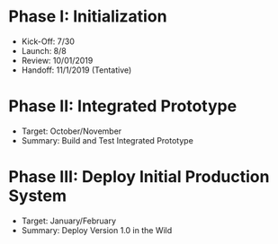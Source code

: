 # Phase I: Initialization

* Kick-Off: 7/30
* Launch: 8/8
* Review: 10/01/2019 
* Handoff: 11/1/2019 (Tentative)

# Phase II: Integrated Prototype

* Target: October/November
* Summary: Build and Test Integrated Prototype

# Phase III: Deploy Initial Production System

* Target: January/February
* Summary: Deploy Version 1.0 in the Wild
